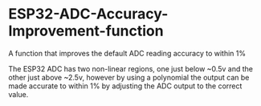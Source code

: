# ESP32-ADC-Accuracy-Improvement-function
A function that improves the default ADC reading accuracy to within 1%

The ESP32 ADC has two non-linear regions, one just below ~0.5v and the other
just above ~2.5v, however by using a polynomial the output can be made
accurate to within 1% by adjusting the ADC output to the correct value.
